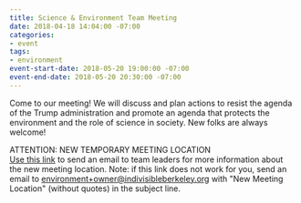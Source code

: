 ```yaml
---
title: Science & Environment Team Meeting
date: 2018-04-18 14:04:00 -07:00
categories:
- event
tags:
- environment
event-start-date: 2018-05-20 19:00:00 -07:00
event-end-date: 2018-05-20 20:30:00 -07:00
---
```


Come to our meeting! We will discuss and plan actions to resist the agenda of the Trump administration and promote an agenda that protects the environment and the role of science in society. New folks are always welcome!

ATTENTION: NEW TEMPORARY MEETING LOCATION  
[Use this link](mailto:environment+owner@indivisibleberkeley.org?subject=New%20Meeting%20Location) to send an email to team leaders for more information about the new meeting location. Note: if this link does not work for you, send an email to environment+owner@indivisibleberkeley.org with "New Meeting Location" (without quotes) in the subject line.